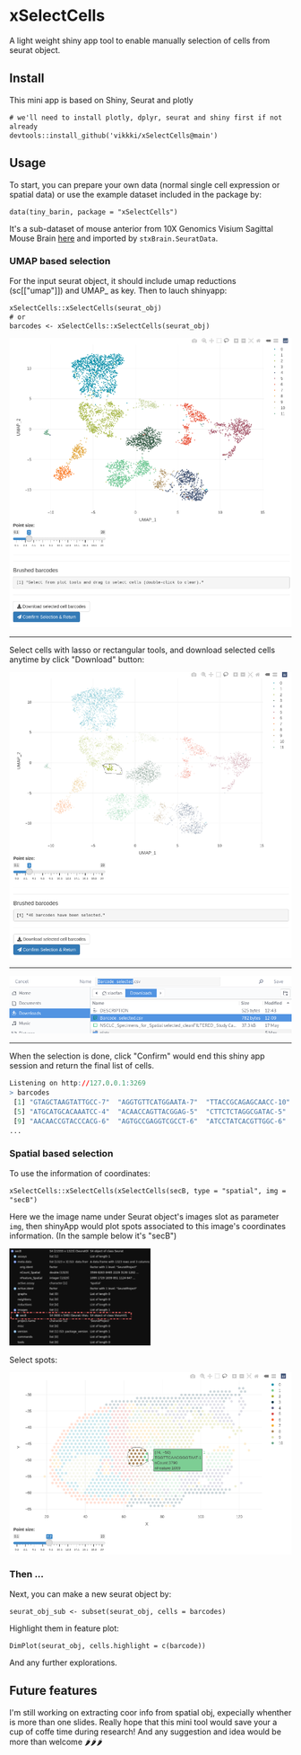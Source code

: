 # xSelectCells
A light weight shiny app tool to enable manually selection of cells from seurat object.

## Install
This mini app is based on Shiny, Seurat and plotly

```
# we'll need to install plotly, dplyr, seurat and shiny first if not already
devtools::install_github('vikkki/xSelectCells@main')
```
## Usage

To start, you can prepare your own data (normal single cell expression or spatial data) or use the example dataset included in the package by:

```
data(tiny_barin, package = "xSelectCells")
```
It's a sub-dataset of mouse anterior from 10X Genomics Visium Sagittal Mouse Brain [here](https://support.10xgenomics.com/spatial-gene-expression/datasets/1.0.0/V1_Mouse_Brain_Sagittal_Anterior) and imported by ```stxBrain.SeuratData```.

### UMAP based selection

For the input seurat object, it should include umap reductions (sc[["umap"]]) and UMAP_ as key. Then to lauch shinyapp:

```
xSelectCells::xSelectCells(seurat_obj)
# or
barcodes <- xSelectCells::xSelectCells(seurat_obj)
```
![interface](https://raw.githubusercontent.com/vikkki/xSelectCells/main/img/xs1.png)
***
Select cells with lasso or rectangular tools, and download selected cells anytime by click "Download" button:

![select](https://raw.githubusercontent.com/vikkki/xSelectCells/main/img/xs2.png)
***

![download](https://raw.githubusercontent.com/vikkki/xSelectCells/main/img/xs3.png)
***

When the selection is done, click "Confirm" would end this shiny app session and return the final list of cells.

```R
Listening on http://127.0.0.1:3269
> barcodes
 [1] "GTAGCTAAGTATTGCC-7"  "AGGTGTTCATGGAATA-7"  "TTACCGCAGAGCAACC-10" "GCTTTCGAGGCAGGTT-1" 
 [5] "ATGCATGCACAAATCC-4"  "ACAACCAGTTACGGAG-5"  "CTTCTCTAGGCGATAC-5"  "GAGACTTTCACTGCTC-5" 
 [9] "AACAACCGTACCCACG-6"  "AGTGCCGAGGTCGCCT-6"  "ATCCTATCACGTTGGC-6"  "ATTCCCGCAAGAGTAT-6" 
...
```
### Spatial based selection
To use the information of coordinates:

```
xSelectCells::xSelectCells(xSelectCells(secB, type = "spatial", img = "secB")
```
Here we the image name under Seurat object's images slot as parameter ```img```, then shinyApp would plot spots associated to this image's coordinates information. (In the sample below it's "secB")

<img src="https://raw.githubusercontent.com/vikkki/xSelectCells/main/img/sx5.png" alt="drawing" width="50%"/>

Select spots:

![img](https://raw.githubusercontent.com/vikkki/xSelectCells/main/img/xs4.png)


### Then ...
Next, you can make a new seurat object by:
```
seurat_obj_sub <- subset(seurat_obj, cells = barcodes)
```

Highlight them in feature plot:
```
DimPlot(seurat_obj, cells.highlight = c(barcode))
```
And any further explorations.

## Future features
I'm still working on extracting coor info from spatial obj, expecially whenther is more than one slides. Really hope that this mini tool would save your a cup of coffe time during research! And any suggestion and idea would be more than welcome 🌶🌶🌶
